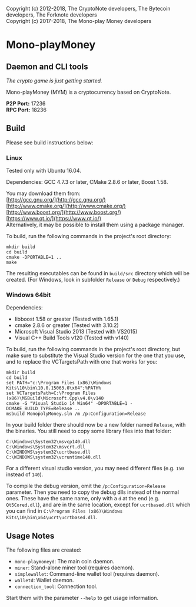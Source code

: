 Copyright (c) 2012-2018, The CryptoNote developers, The Bytecoin developers, The Forknote developers  
Copyright (c) 2017-2018, The Mono-play Money developers

# Mono-playMoney
## Daemon and CLI tools

*The crypto game is just getting started.*

Mono-playMoney (MYM) is a cryptocurrency based on CryptoNote.

**P2P Port:** 17236  
**RPC Port:** 18236

## Build

Please see build instructions below:

### Linux

Tested only with Ubuntu 16.04.

Dependencies: GCC 4.7.3 or later, CMake 2.8.6 or later, Boost 1.58.

You may download them from:  
[http://gcc.gnu.org/](http://gcc.gnu.org/)  
[http://www.cmake.org/](http://www.cmake.org/)  
[http://www.boost.org/](http://www.boost.org/)  
[https://www.qt.io/](https://www.qt.io/)  
Alternatively, it may be possible to install them using a package manager.

To build, run the following commands in the project's root directory:

```
mkdir build
cd build
cmake -DPORTABLE=1 ..
make
```

The resulting executables can be found in `build/src` directory which will be created. (For Windows, look in subfolder `Release` or `Debug` respectively.)

### Windows 64bit

Dependencies:

* libboost 1.58 or greater (Tested with 1.65.1)
* cmake 2.8.6 or greater (Tested with 3.10.2)
* Microsoft Visual Studio 2013 (Tested with VS2015)
* Visual C++ Build Tools v120 (Tested with v140)

To build, run the following commands in the project's root directory, but make sure to substitute the Visual Studio version for the one that you use, and to replace the VCTargetsPath with one that works for you:

```
mkdir build
cd build
set PATH="c:\Program Files (x86)\Windows Kits\10\bin\10.0.15063.0\x64";%PATH%
set VCTargetsPath=C:\Program Files (x86)\MSBuild\Microsoft.Cpp\v4.0\v140
cmake -G "Visual Studio 14 Win64" -DPORTABLE=1 -DCMAKE_BUILD_TYPE=Release ..
msbuild MonopolyMoney.sln /m /p:Configuration=Release
```

In your build folder there should now be a new folder named `Release`, with the binaries.
You still need to copy some library files into that folder:

```
C:\Windows\System32\msvcp140.dll
C:\Windows\System32\msvcrt.dll
C:\WINDOWS\system32\ucrtbase.dll
C:\WINDOWS\system32\vcruntime140.dll
```

For a different visual studio version, you may need different files (e.g. `150` instead of `140`).

To compile the debug version, omit the `/p:Configuration=Release` parameter. Then you need to copy the debug dlls instead of the normal ones. These have the same name, only with a `d` at the end (e.g. `Qt5Cored.dll`), and are in the same location, except for `ucrtbased.dll` which you can find in `C:\Program Files (x86)\Windows Kits\10\bin\x64\ucrt\ucrtbased.dll`.

## Usage Notes

The following files are created:

* `mono-playmoneyd`: The main coin daemon.
* `miner`: Stand-alone miner tool (requires daemon).
* `simplewallet`: Command-line wallet tool (requires daemon).
* `walletd`: Wallet daemon.
* `connection_tool`: Connection tool.

Start them with the parameter `--help` to get usage information.
